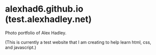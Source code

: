 # alexhad6.github.io (test.alexhadley.net)
Photo portfolio of Alex Hadley.

(This is currently a test website that I am creating to help learn html, css, and javascript.)
